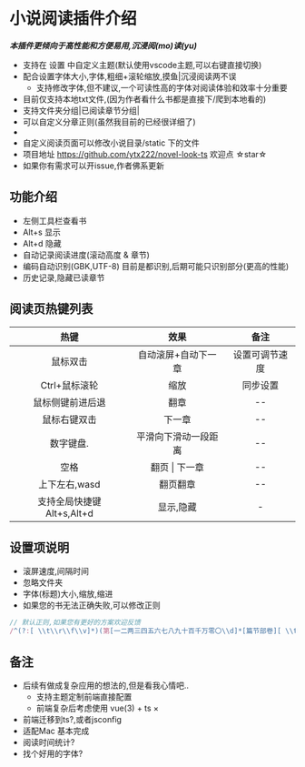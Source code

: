 # 小说阅读插件介绍

***本插件更倾向于高性能和方便易用,沉浸阅(mo)读(yu)***
- 支持在 设置 中自定义主题(默认使用vscode主题,可以右键直接切换)
- 配合设置字体大小,字体,粗细+滚轮缩放,摸鱼|沉浸阅读两不误
	- 支持修改字体,但不建议,一个可读性高的字体对阅读体验和效率十分重要
- 目前仅支持本地txt文件,(因为作者看什么书都是直接下/爬到本地看的)
- 支持文件夹分组|已阅读章节分组|
- 可以自定义分章正则(虽然我目前的已经很详细了)
-
- 自定义阅读页面可以修改小说目录/static 下的文件
- 项目地址 https://github.com/ytx222/novel-look-ts 欢迎点 ☆star☆
- 如果你有需求可以开issue,作者佛系更新


## 功能介绍

-   左侧工具栏查看书
-   Alt+s 显示
-   Alt+d 隐藏
-   自动记录阅读进度(滚动高度 & 章节)
-   编码自动识别(GBK,UTF-8) 目前是都识别,后期可能只识别部分(更高的性能)
-   历史记录,隐藏已读章节

## 阅读页热键列表

|            热键            |         效果         |      备注      |
| :------------------------: | :------------------: | :------------: |
|          鼠标双击          | 自动滚屏+自动下一章  | 设置可调节速度 |
|       Ctrl+鼠标滚轮        |         缩放         |    同步设置    |
|      鼠标侧键前进后退      |         翻章         |       --       |
|        鼠标右键双击        |        下一章        |       --       |
|         数字键盘.          | 平滑向下滑动一段距离 |       --       |
|            空格            |    翻页 \| 下一章    |       --       |
|       上下左右,wasd        |       翻页翻章       |       --       |
| 支持全局快捷键 Alt+s,Alt+d |      显示,隐藏       |       -        |

## 设置项说明

-   滚屏速度,间隔时间
-   忽略文件夹
-   字体(标题)大小,缩放,缩进
-   如果您的书无法正确失败,可以修改正则

```js
// 默认正则,如果您有更好的方案欢迎反馈
/^(?:[ \\t\\r\\f\\v]*)(第[一二两三四五六七八九十百千万零〇\\d]*[篇节部卷][ \\t\\r\\f\\v]*.*[ \\t\\r\\f\\v]*)?第[一二两三四五六七八九十百千万零〇\\d]*章[^\\n\\r]*$/;
```

## 备注

-   后续有做成复杂应用的想法的,但是看我心情吧..
    -   支持主题定制前端直接配置
    -   前端复杂后考虑使用 vue(3) + ts ×
- 前端迁移到ts?,或者jsconfig
- 适配Mac 基本完成
- 阅读时间统计?
- 找个好用的字体?
